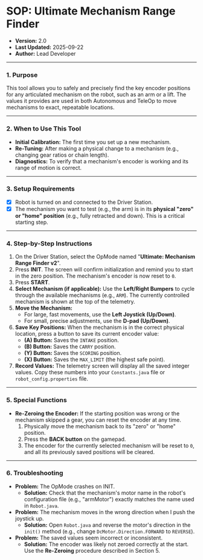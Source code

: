 # SOP: Ultimate Mechanism Range Finder

- **Version:** 2.0
- **Last Updated:** 2025-09-22
- **Author:** Lead Developer

---

### 1. Purpose

This tool allows you to safely and precisely find the key encoder positions for any articulated mechanism on the robot, such as an arm or a lift. The values it provides are used in both Autonomous and TeleOp to move mechanisms to exact, repeatable locations.

---

### 2. When to Use This Tool

- **Initial Calibration:** The first time you set up a new mechanism.
- **Re-Tuning:** After making a physical change to a mechanism (e.g., changing gear ratios or chain length).
- **Diagnostics:** To verify that a mechanism's encoder is working and its range of motion is correct.

---

### 3. Setup Requirements

- [X] Robot is turned on and connected to the Driver Station.
- [X] The mechanism you want to test (e.g., the arm) is in its **physical "zero" or "home" position** (e.g., fully retracted and down). This is a critical starting step.

---

### 4. Step-by-Step Instructions

1.  On the Driver Station, select the OpMode named "**Ultimate: Mechanism Range Finder v2**".
2.  Press **INIT**. The screen will confirm initialization and remind you to start in the zero position. The mechanism's encoder is now reset to `0`.
3.  Press **START**.
4.  **Select Mechanism (if applicable):** Use the **Left/Right Bumpers** to cycle through the available mechanisms (e.g., `ARM`). The currently controlled mechanism is shown at the top of the telemetry.
5.  **Move the Mechanism:**
    - For large, fast movements, use the **Left Joystick (Up/Down)**.
    - For small, precise adjustments, use the **D-pad (Up/Down)**.
6.  **Save Key Positions:** When the mechanism is in the correct physical location, press a button to save its current encoder value:
    - **(A) Button:** Saves the `INTAKE` position.
    - **(B) Button:** Saves the `CARRY` position.
    - **(Y) Button:** Saves the `SCORING` position.
    - **(X) Button:** Saves the `MAX_LIMIT` (the highest safe point).
7.  **Record Values:** The telemetry screen will display all the saved integer values. Copy these numbers into your `Constants.java` file or `robot_config.properties` file.

---

### 5. Special Functions

- **Re-Zeroing the Encoder:** If the starting position was wrong or the mechanism skipped a gear, you can reset the encoder at any time.
    1.  Physically move the mechanism back to its "zero" or "home" position.
    2.  Press the **BACK button** on the gamepad.
    3.  The encoder for the currently selected mechanism will be reset to `0`, and all its previously saved positions will be cleared.

---

### 6. Troubleshooting

- **Problem:** The OpMode crashes on INIT.
    - **Solution:** Check that the mechanism's motor name in the robot's configuration file (e.g., "armMotor") exactly matches the name used in `Robot.java`.
- **Problem:** The mechanism moves in the wrong direction when I push the joystick up.
    - **Solution:** Open `Robot.java` and reverse the motor's direction in the `init()` method (e.g., change `DcMotor.Direction.FORWARD` to `REVERSE`).
- **Problem:** The saved values seem incorrect or inconsistent.
    - **Solution:** The encoder was likely not zeroed correctly at the start. Use the **Re-Zeroing** procedure described in Section 5.